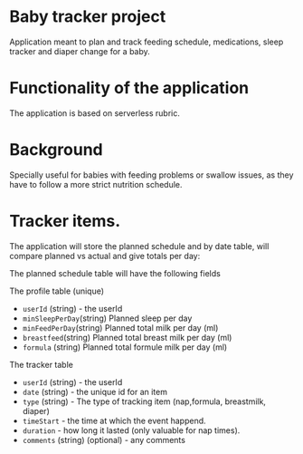 # Baby tracker project

Application meant to plan and track feeding schedule, medications, sleep tracker and diaper change for a baby.

# Functionality of the application

The application is based on serverless rubric.

# Background

Specially useful for babies with feeding problems or swallow issues, as they have to follow a more strict nutrition schedule.

# Tracker items.

The application will store the planned schedule and by date table, will compare planned vs actual and give totals per day:

The planned schedule table will have the following fields

The profile table (unique)
* `userId` (string) - the userId
* `minSleepPerDay`(string) Planned sleep per day
* `minFeedPerDay`(string) Planned total milk per day (ml)
* `breastfeed`(string) Planned total breast milk per day (ml)
* `formula` (string) Planned total formule milk per day (ml)

The tracker table
* `userId` (string) - the userId
* `date` (string) - the unique id for an item
* `type` (string) - The type of tracking item (nap,formula, breastmilk, diaper)
* `timeStart` - the time at which the event happend.
* `duration` - how long it lasted (only valuable for nap times).
* `comments` (string) (optional) - any comments


